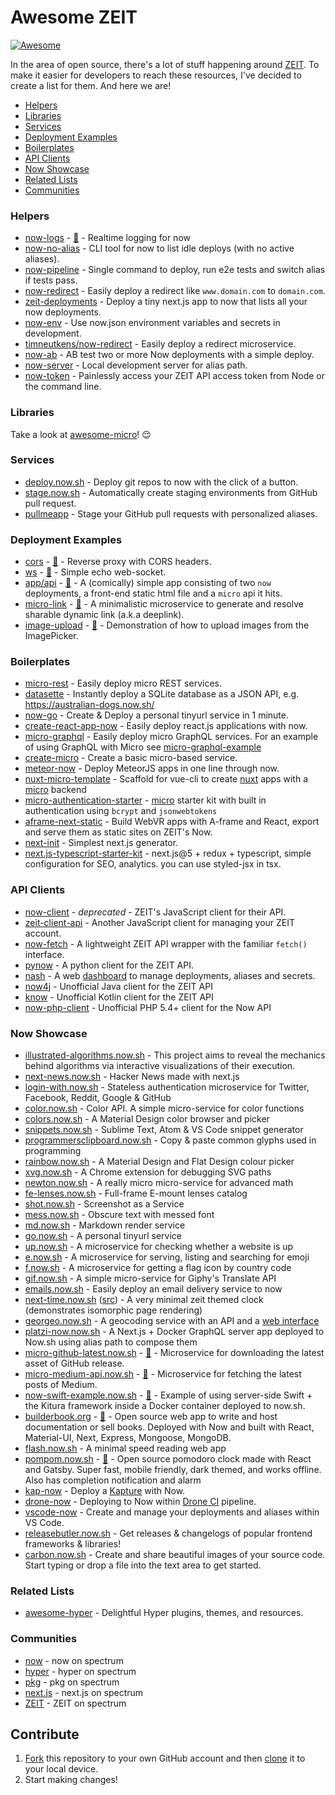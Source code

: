 # Awesome ZEIT

[![Awesome](https://cdn.rawgit.com/sindresorhus/awesome/d7305f38d29fed78fa85652e3a63e154dd8e8829/media/badge.svg)](https://github.com/sindresorhus/awesome)

In the area of open source, there's a lot of stuff happening around [ZEIT](https://zeit.co). To make it easier for developers to reach these resources, I've decided to create a list for them. And here we are!

- [Helpers](#helpers)
- [Libraries](#libraries)
- [Services](#services)
- [Deployment Examples](#deployment-examples)
- [Boilerplates](#boilerplates)
- [API Clients](#api-clients)
- [Now Showcase](#now-showcase)
- [Related Lists](#related-lists)
- [Communities](#communities)

### Helpers

- [now-logs](https://logs.now.sh) - [📖](https://github.com/berzniz/now-logs) - Realtime logging for now
- [now-no-alias](https://github.com/remy/now-no-alias) - CLI tool for now to list idle deploys (with no active aliases).
- [now-pipeline](https://github.com/bahmutov/now-pipeline) - Single command to deploy, run e2e tests and switch alias if tests pass.
- [now-redirect](https://github.com/vdanchenkov/now-redirect) - Easily deploy a redirect like `www.domain.com` to `domain.com`.
- [zeit-deployments](https://github.com/pranaygp/zeit-deployments) - Deploy a tiny next.js app to now that lists all your now deployments.
- [now-env](https://github.com/sergiodxa/now-env) - Use now.json environment variables and secrets in development.
- [timneutkens/now-redirect](https://github.com/timneutkens/now-redirect) - Easily deploy a redirect microservice.
- [now-ab](https://github.com/sergiodxa/now-ab) - AB test two or more Now deployments with a simple deploy.
- [now-server](https://github.com/markmarijnissen/now-server) - Local development server for alias path.
- [now-token](https://github.com/shawnbot/now-token) - Painlessly access your ZEIT API access token from Node or the command line.

### Libraries

Take a look at [awesome-micro](https://github.com/amio/awesome-micro)! 😌

### Services

- [deploy.now.sh](https://deploy.now.sh) - Deploy git repos to now with the click of a button.
- [stage.now.sh](https://stage.now.sh) - Automatically create staging environments from GitHub pull request.
- [pullmeapp](https://github.com/ricardocasares/pullmeapp) - Stage your GitHub pull requests with personalized aliases.

### Deployment Examples

- [cors](https://cors.now.sh) - [📖](https://github.com/hemanth/cors-now) - Reverse proxy with CORS headers.
- [ws](https://ws.now.sh) - [📖](https://github.com/hemanth/ws-now) - Simple echo web-socket.
- [app/api](https://app.l3.wtf) - [📖](https://github.com/mbilokonsky/now-service-example) - A (comically) simple app consisting of two `now` deployments, a front-end static html file and a `micro` api it hits.
- [micro-link](https://micro-link.now.sh) - [📖](https://github.com/xkawi/micro-link) - A minimalistic microservice to generate and resolve sharable dynamic link (a.k.a deeplink).
- [image-upload](https://getexponent.com/@community/image-upload-example) - [📖](https://github.com/exponentjs/image-upload-example) - Demonstration of how to upload images from the ImagePicker.

### Boilerplates

- [micro-rest](https://github.com/hyperfuse/micro-rest) - Easily deploy micro REST services.
- [datasette](https://github.com/simonw/datasette) - Instantly deploy a SQLite database as a JSON API, e.g. https://australian-dogs.now.sh/
- [now-go](https://github.com/amio/now-go) - Create & Deploy a personal tinyurl service in 1 minute.
- [create-react-app-now](https://github.com/xkawi/create-react-app-now) - Easily deploy react.js applications with now.
- [micro-graphql](https://github.com/hyperfuse/micro-graphql) - Easily deploy micro GraphQL services. For an example of using GraphQL with Micro see [micro-graphql-example](https://www.github.com/timneutkens/micro-graphql)
- [create-micro](https://github.com/romuloalves/create-micro) - Create a basic micro-based service.
- [meteor-now](https://github.com/mazlix/meteor-now) - Deploy MeteorJS apps in one line through now.
- [nuxt-micro-template](https://github.com/vuchl/nuxt-micro-template) - Scaffold for vue-cli to create [nuxt](https://github.com/nuxt/nuxt.js) apps with a [micro](https://github.com/zeit/micro) backend
- [micro-authentication-starter](https://github.com/littleStudent/micro-authentication-starter) - [micro](https://github.com/zeit/micro) starter kit with built in authentication using `bcrypt` and `jsonwebtokens`
- [aframe-next-static](https://github.com/michaltakac/aframe-next-static) - Build WebVR apps with A-frame and React, export and serve them as static sites on ZEIT's Now.
- [next-init](https://www.npmjs.com/package/next-init) - Simplest next.js generator.
- [next.js-typescript-starter-kit](https://github.com/deptno/next.js-typescript-starter-kit) - next.js@5 + redux + typescript, simple configuration for SEO, analytics. you can use styled-jsx in tsx.

### API Clients

- [now-client](https://github.com/zeit/now-client) - *deprecated* - ZEIT's JavaScript client for their API.
- [zeit-client-api](https://github.com/massless/zeit-client-api) - Another JavaScript client for managing your ZEIT account.
- [now-fetch](https://github.com/shawnbot/now-fetch) - A lightweight ZEIT API wrapper with the familiar `fetch()` interface.
- [pynow](https://github.com/controversial/pynow) - A python client for the ZEIT API.
- [nash](https://github.com/littleStudent/now_dashboard) - A web [dashboard](https://nash.now.sh) to manage deployments, aliases and secrets.
- [now4j](https://github.com/rm3l/now4j) - Unofficial Java client for the ZEIT API
- [know](https://github.com/rm3l/know) - Unofficial Kotlin client for the ZEIT API
- [now-php-client](https://github.com/joecohens/now-php-client) - Unofficial PHP 5.4+ client for the Now API

### Now Showcase

- [illustrated-algorithms.now.sh](https://illustrated-algorithms.now.sh/) - This project aims to reveal the mechanics behind algorithms via interactive visualizations of their execution.
- [next-news.now.sh](https://next-news.now.sh/) - Hacker News made with next.js
- [login-with.now.sh](https://login-with.now.sh/) - Stateless authentication microservice for Twitter, Facebook, Reddit, Google & GitHub
- [color.now.sh](https://color.now.sh/) - Color API. A simple micro-service for color functions
- [colors.now.sh](https://colors.now.sh/) - A Material Design color browser and picker
- [snippets.now.sh](https://snippets.now.sh/) - Sublime Text, Atom & VS Code snippet generator
- [programmersclipboard.now.sh](https://programmersclipboard.now.sh/) - Copy & paste common glyphs used in programming
- [rainbow.now.sh](https://rainbow.now.sh) - A Material Design and Flat Design colour picker
- [xvg.now.sh](https://xvg.now.sh/) - A Chrome extension for debugging SVG paths
- [newton.now.sh](https://newton.now.sh/) - A really micro micro-service for advanced math
- [fe-lenses.now.sh](https://fe-lenses.now.sh/) - Full-frame E-mount lenses catalog
- [shot.now.sh](https://shot.now.sh/) - Screenshot as a Service
- [mess.now.sh](https://mess.now.sh/) - Obscure text with messed font
- [md.now.sh](https://md.now.sh/) - Markdown render service
- [go.now.sh](https://go.now.sh) - A personal tinyurl service
- [up.now.sh](https://up.now.sh/) - A microservice for checking whether a website is up
- [e.now.sh](https://e.now.sh/) - A microservice for serving, listing and searching for emoji
- [f.now.sh](https://f.now.sh/) - A microservice for getting a flag icon by country code
- [gif.now.sh](https://gif.now.sh) - A simple micro-service for Giphy's Translate API
- [emails.now.sh](https://emails.now.sh) - Easily deploy an email delivery service to now
- [next-time.now.sh](https://next-time.now.sh) ([src](https://github.com/billymoon/next-time)) - A very minimal zeit themed clock (demonstrates isomorphic page rendering)
- [georgeo.now.sh](https://github.com/rmpato/georgeo) - A geocoding service with an API and a [web interface](https://georgeo.now.sh)
- [platzi-now.now.sh](https://platzi-now.now.sh/) - A Next.js + Docker GraphQL server app deployed to Now.sh using alias path to compose them
- [micro-github-latest.now.sh](https://micro-github-latest.now.sh/) - [📖](https://github.com/evenchange4/micro-github-latest) - Microservice for downloading the latest asset of GitHub release.
- [micro-medium-api.now.sh](https://micro-medium-api.now.sh/) - [📖](https://github.com/evenchange4/micro-medium-api) - Microservice for fetching the latest posts of Medium.
- [now-swift-example.now.sh](https://now-swift-example.now.sh/) - [📖](https://github.com/aranajhonny/now-swift-example) - Example of using server-side Swift + the Kitura framework inside a Docker container deployed to now.sh.
- [builderbook.org](https://builderbook.org/) - [📖](https://github.com/builderbook/builderbook) - Open source web app to write and host documentation or sell books. Deployed with Now and built with React, Material-UI, Next, Express, Mongoose, MongoDB.
- [flash.now.sh](https://flash.now.sh/) - A minimal speed reading web app
- [pompom.now.sh](https://pompom.now.sh/) - [📖](https://github.com/pantharshit00/pomodoro-gatsby) - Open source pomodoro clock made with React and Gatsby. Super fast, mobile friendly, dark themed, and works offline. Also has completion notification and alarm
- [kap-now](https://github.com/lucaperret/kap-now) - Deploy a [Kapture](https://github.com/wulkano/kap) with Now.
- [drone-now](https://github.com/lucaperret/drone-now) - Deploying to Now within [Drone CI](https://drone.io) pipeline.
- [vscode-now](https://github.com/lucaperret/vscode-now) - Create and manage your deployments and aliases within VS Code.
- [releasebutler.now.sh](https://releasebutler.now.sh/) - Get releases & changelogs of popular frontend frameworks & libraries!
- [carbon.now.sh](https://carbon.now.sh/) - Create and share beautiful images of your source code. Start typing or drop a file into the text area to get started.

### Related Lists

- [awesome-hyper](https://github.com/bnb/awesome-hyper) - Delightful Hyper plugins, themes, and resources.

### Communities

- [now](https://spectrum.chat/now) - now on spectrum
- [hyper](https://spectrum.chat/hyper) - hyper on spectrum
- [pkg](https://spectrum.chat/pkg) - pkg on spectrum
- [next.js](https://spectrum.chat/next-js) - next.js on spectrum
- [ZEIT](https://spectrum.chat/zeit) - ZEIT on spectrum

## Contribute

1. [Fork](https://help.github.com/articles/fork-a-repo/) this repository to your own GitHub account and then [clone](https://help.github.com/articles/cloning-a-repository/) it to your local device.
2. Start making changes!
